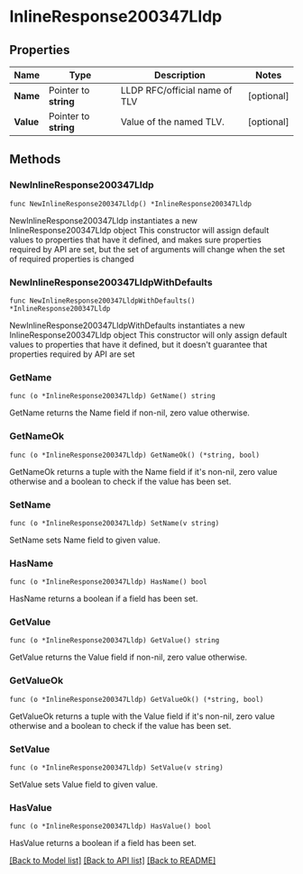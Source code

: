 # InlineResponse200347Lldp

## Properties

Name | Type | Description | Notes
------------ | ------------- | ------------- | -------------
**Name** | Pointer to **string** | LLDP RFC/official name of TLV | [optional] 
**Value** | Pointer to **string** | Value of the named TLV. | [optional] 

## Methods

### NewInlineResponse200347Lldp

`func NewInlineResponse200347Lldp() *InlineResponse200347Lldp`

NewInlineResponse200347Lldp instantiates a new InlineResponse200347Lldp object
This constructor will assign default values to properties that have it defined,
and makes sure properties required by API are set, but the set of arguments
will change when the set of required properties is changed

### NewInlineResponse200347LldpWithDefaults

`func NewInlineResponse200347LldpWithDefaults() *InlineResponse200347Lldp`

NewInlineResponse200347LldpWithDefaults instantiates a new InlineResponse200347Lldp object
This constructor will only assign default values to properties that have it defined,
but it doesn't guarantee that properties required by API are set

### GetName

`func (o *InlineResponse200347Lldp) GetName() string`

GetName returns the Name field if non-nil, zero value otherwise.

### GetNameOk

`func (o *InlineResponse200347Lldp) GetNameOk() (*string, bool)`

GetNameOk returns a tuple with the Name field if it's non-nil, zero value otherwise
and a boolean to check if the value has been set.

### SetName

`func (o *InlineResponse200347Lldp) SetName(v string)`

SetName sets Name field to given value.

### HasName

`func (o *InlineResponse200347Lldp) HasName() bool`

HasName returns a boolean if a field has been set.

### GetValue

`func (o *InlineResponse200347Lldp) GetValue() string`

GetValue returns the Value field if non-nil, zero value otherwise.

### GetValueOk

`func (o *InlineResponse200347Lldp) GetValueOk() (*string, bool)`

GetValueOk returns a tuple with the Value field if it's non-nil, zero value otherwise
and a boolean to check if the value has been set.

### SetValue

`func (o *InlineResponse200347Lldp) SetValue(v string)`

SetValue sets Value field to given value.

### HasValue

`func (o *InlineResponse200347Lldp) HasValue() bool`

HasValue returns a boolean if a field has been set.


[[Back to Model list]](../README.md#documentation-for-models) [[Back to API list]](../README.md#documentation-for-api-endpoints) [[Back to README]](../README.md)


